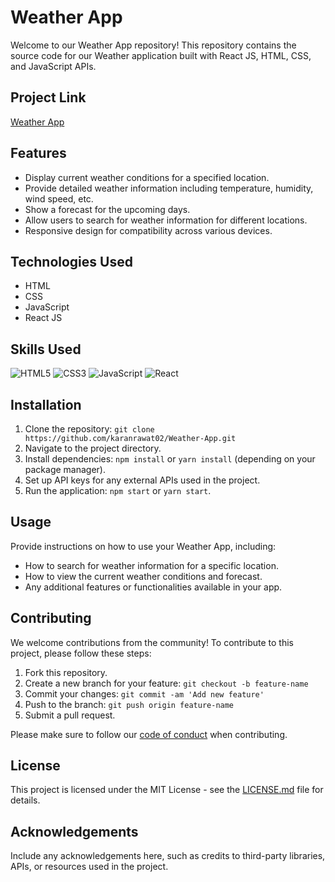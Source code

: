 # Weather App

Welcome to our Weather App repository! This repository contains the source code for our Weather application built with React JS, HTML, CSS, and JavaScript APIs.

## Project Link

[Weather App](https://karanrawat02.github.io/Weather-App/)

## Features

- Display current weather conditions for a specified location.
- Provide detailed weather information including temperature, humidity, wind speed, etc.
- Show a forecast for the upcoming days.
- Allow users to search for weather information for different locations.
- Responsive design for compatibility across various devices.

## Technologies Used

- HTML
- CSS 
- JavaScript
- React JS

## Skills Used

 ![HTML5](https://img.icons8.com/color/48/000000/html-5.png) ![CSS3](https://img.icons8.com/color/48/000000/css3.png) ![JavaScript](https://img.icons8.com/color/48/000000/javascript.png) ![React](https://img.icons8.com/color/48/000000/react-native.png)

## Installation

1. Clone the repository: `git clone https://github.com/karanrawat02/Weather-App.git`
2. Navigate to the project directory.
3. Install dependencies: `npm install` or `yarn install` (depending on your package manager).
4. Set up API keys for any external APIs used in the project.
5. Run the application: `npm start` or `yarn start`.

## Usage

Provide instructions on how to use your Weather App, including:

- How to search for weather information for a specific location.
- How to view the current weather conditions and forecast.
- Any additional features or functionalities available in your app.

## Contributing

We welcome contributions from the community! To contribute to this project, please follow these steps:

1. Fork this repository.
2. Create a new branch for your feature: `git checkout -b feature-name`
3. Commit your changes: `git commit -am 'Add new feature'`
4. Push to the branch: `git push origin feature-name`
5. Submit a pull request.

Please make sure to follow our [code of conduct](CODE_OF_CONDUCT.md) when contributing.

## License

This project is licensed under the MIT License - see the [LICENSE.md](LICENSE.md) file for details.

## Acknowledgements

Include any acknowledgements here, such as credits to third-party libraries, APIs, or resources used in the project.
